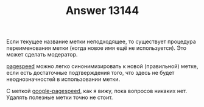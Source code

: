 ﻿---
title: "Answer 13144"
se.owner.user_id: 176217
se.owner.display_name: "αλεχολυτ"
se.owner.link: "https://ru.meta.stackoverflow.com/users/176217/%ce%b1%ce%bb%ce%b5%cf%87%ce%bf%ce%bb%cf%85%cf%84"
se.answer_id: 13144
se.question_id: 13143
se.post_type: answer
se.is_accepted: False
---
<p>Если текущее название метки неподходящее, то существует процедура переименования  метки (когда новое имя ещё не используется). Это может сделать модератор.</p>
<p><a href="https://ru.stackoverflow.com/questions/tagged/pagespeed" class="post-tag" title="показать вопросы с меткой [pagespeed]" aria-label="показать вопросы с меткой [pagespeed]" rel="tag" aria-labelledby="tag-pagespeed-tooltip-container">pagespeed</a> можно легко синонимизировать к новой (правильной) метке, если есть достаточные подтверждения того, что здесь не будет неоднозначностей в использовании метки.</p>
<p>С меткой <a href="https://ru.stackoverflow.com/questions/tagged/google-pagespeed" class="post-tag" title="показать вопросы с меткой [google-pagespeed]" aria-label="показать вопросы с меткой [google-pagespeed]" rel="tag" aria-labelledby="tag-google-pagespeed-tooltip-container">google-pagespeed</a>, как я вижу, пока вопросов никаких нет. Удалять полезные метки точно не стоит.</p>
